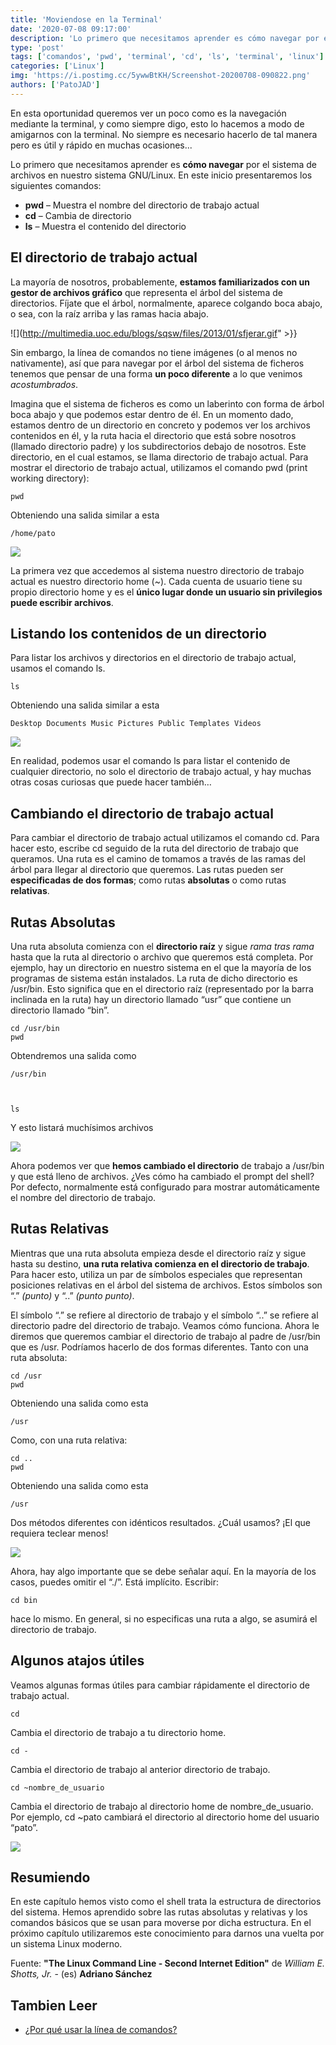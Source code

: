 ```yaml
---
title: 'Moviendose en la Terminal'
date: '2020-07-08 09:17:00'
description: 'Lo primero que necesitamos aprender es cómo navegar por el sistema de archivos en nuestro sistema GNU/Linux.'
type: 'post'
tags: ['comandos', 'pwd', 'terminal', 'cd', 'ls', 'terminal', 'linux']
categories: ['Linux']
img: 'https://i.postimg.cc/5ywwBtKH/Screenshot-20200708-090822.png'
authors: ['PatoJAD']
---
```


En esta oportunidad queremos ver un poco como es la navegación mediante la terminal, y como siempre digo, esto lo hacemos a modo de amigarnos con la terminal. No siempre es necesario hacerlo de tal manera pero es útil y rápido en muchas ocasiones...

Lo primero que necesitamos aprender es **cómo navegar** por el sistema de archivos en nuestro sistema GNU/Linux. En este inicio presentaremos los siguientes comandos:

-   **pwd** – Muestra el nombre del directorio de trabajo actual
-   **cd** – Cambia de directorio
-   **ls** – Muestra el contenido del directorio

## El directorio de trabajo actual

La mayoría de nosotros, probablemente, **estamos familiarizados con un gestor de archivos gráfico** que representa el árbol del sistema de directorios. Fíjate que el árbol, normalmente, aparece colgando boca abajo, o sea, con la raíz arriba y las ramas hacia abajo.

![](http://multimedia.uoc.edu/blogs/sqsw/files/2013/01/sfjerar.gif" >}}

Sin embargo, la línea de comandos no tiene imágenes (o al menos no nativamente), así que para navegar por el árbol del sistema de ficheros tenemos que pensar de una forma **un poco diferente** a lo que venimos _acostumbrados_.

Imagina que el sistema de ficheros es como un laberinto con forma de árbol boca abajo y que podemos estar dentro de él. En un momento dado, estamos dentro de un directorio en concreto y podemos ver los archivos contenidos en él, y la ruta hacia el directorio que está sobre nosotros (llamado directorio padre) y los subdirectorios debajo de nosotros. Este directorio, en el cual estamos, se llama directorio de trabajo actual. Para mostrar el directorio de trabajo actual, utilizamos el comando pwd (print working directory):

    pwd

Obteniendo una salida similar a esta

    /home/pato

![](https://i.postimg.cc/6pxrpC3d/Screenshot-20200708-090455.png)

La primera vez que accedemos al sistema nuestro directorio de trabajo actual es nuestro directorio home (~). Cada cuenta de usuario tiene su propio directorio home y es el **único lugar donde un usuario sin privilegios puede escribir archivos**.

## Listando los contenidos de un directorio

Para listar los archivos y directorios en el directorio de trabajo actual, usamos el comando ls.

    ls

Obteniendo una salida similar a esta

    Desktop Documents Music Pictures Public Templates Videos

![](https://i.postimg.cc/J4ZTxrH5/Screenshot-20200708-090638.png)

En realidad, podemos usar el comando ls para listar el contenido de cualquier directorio, no solo el directorio de trabajo actual, y hay muchas otras cosas curiosas que puede hacer también…

## Cambiando el directorio de trabajo actual

Para cambiar el directorio de trabajo actual utilizamos el comando cd. Para hacer esto, escribe cd seguido de la ruta del directorio de trabajo que queramos. Una ruta es el camino de tomamos a través de las ramas del árbol para llegar al directorio que queremos. Las rutas pueden ser **especificadas de dos formas**; como rutas **absolutas** o como rutas **relativas**.

## Rutas Absolutas

Una ruta absoluta comienza con el **directorio raíz** y sigue _rama tras rama_ hasta que la ruta al directorio o archivo que queremos está completa. Por ejemplo, hay un directorio en nuestro sistema en el que la mayoría de los programas de sistema están instalados. La ruta de dicho directorio es /usr/bin. Esto significa que en el directorio raíz (representado por la barra inclinada en la ruta) hay un directorio llamado “usr” que contiene un directorio llamado “bin”.

    cd /usr/bin
    pwd

Obtendremos una salida como

    /usr/bin



    ls

Y esto listará muchísimos archivos

![](https://i.postimg.cc/5ywwBtKH/Screenshot-20200708-090822.png)

Ahora podemos ver que **hemos cambiado el directorio** de trabajo a /usr/bin y que está lleno de archivos. ¿Ves cómo ha cambiado el prompt del shell? Por defecto, normalmente está configurado para mostrar automáticamente el nombre del directorio de trabajo.

## Rutas Relativas

Mientras que una ruta absoluta empieza desde el directorio raíz y sigue hasta su destino, **una ruta relativa comienza en el directorio de trabajo**. Para hacer esto, utiliza un par de símbolos especiales que representan posiciones relativas en el árbol del sistema de archivos. Estos símbolos son “.” _(punto)_ y “..” _(punto punto)_.

El símbolo “.” se refiere al directorio de trabajo y el símbolo “..” se refiere al directorio padre del directorio de trabajo. Veamos cómo funciona. Ahora le diremos que queremos cambiar el directorio de trabajo al padre de /usr/bin que es /usr. Podríamos hacerlo de dos formas diferentes. Tanto con una ruta absoluta:

    cd /usr
    pwd

Obteniendo una salida como esta

    /usr

Como, con una ruta relativa:

    cd ..
    pwd

Obteniendo una salida como esta

    /usr

Dos métodos diferentes con idénticos resultados. ¿Cuál usamos? ¡El que requiera teclear menos!

![](https://i.postimg.cc/HszMdRqC/Screenshot-20200708-091020.png)

Ahora, hay algo importante que se debe señalar aquí. En la mayoría de los casos, puedes omitir el “./”. Está implícito. Escribir:

    cd bin

hace lo mismo. En general, si no especificas una ruta a algo, se asumirá el directorio de trabajo.

## Algunos atajos útiles

Veamos algunas formas útiles para cambiar rápidamente el directorio de trabajo actual.

    cd

Cambia el directorio de trabajo a tu directorio home.

    cd -

Cambia el directorio de trabajo al anterior directorio de trabajo.

    cd ~nombre_de_usuario

Cambia el directorio de trabajo al directorio home de nombre_de_usuario. Por ejemplo, cd ~pato cambiará el directorio al directorio home del usuario “pato”.

![](https://i.postimg.cc/sxV2LDDG/Screenshot-20200708-091153.png)

## Resumiendo

En este capítulo hemos visto como el shell trata la estructura de directorios del sistema. Hemos aprendido sobre las rutas absolutas y relativas y los comandos básicos que se usan para moverse por dicha estructura. En el próximo capítulo utilizaremos este conocimiento para darnos una vuelta por un sistema Linux moderno.

Fuente: **"The Linux Command Line - Second Internet Edition"** de _William E. Shotts, Jr._ - (es) **Adriano Sánchez**

## Tambien Leer

-   [¿Por qué usar la línea de comandos?](/posts/2020/07/por-qué-usar-la-línea-de-comandos/)
